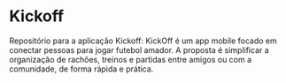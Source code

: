 # Kickoff
Repositório para a aplicação Kickoff: KickOff é um app mobile focado em conectar pessoas para jogar futebol amador. A proposta é simplificar a organização de rachões, treinos e partidas entre amigos ou com a comunidade, de forma rápida e prática.
